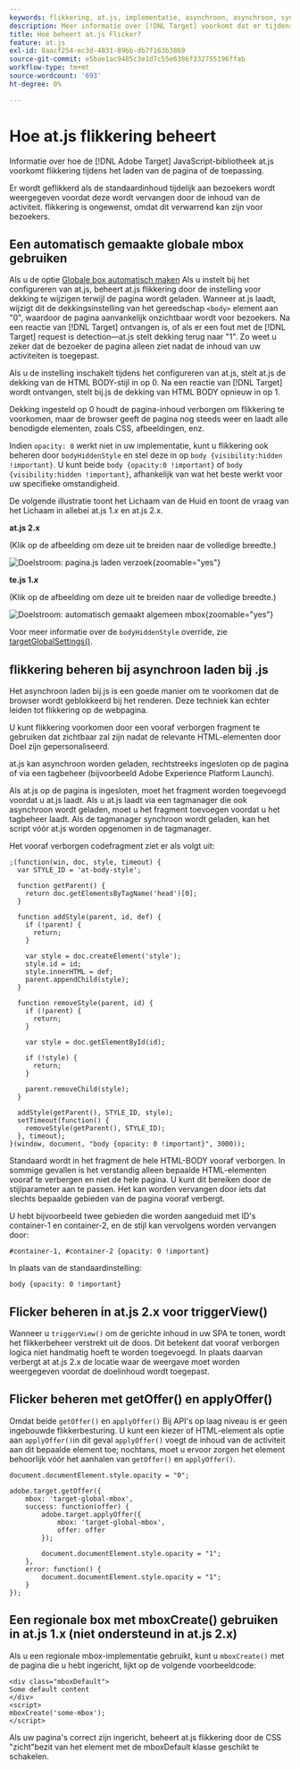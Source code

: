 ```yaml
---
keywords: flikkering, at.js, implementatie, asynchroon, asynchroon, synchroon, synchroon, $8
description: Meer informatie over [!DNL Target] voorkomt dat er tijdens het laden van de pagina of de app flikkering optreedt (standaardinhoud wordt tijdelijk weergegeven voordat deze wordt vervangen door activiteit-inhoud).
title: Hoe beheert at.js Flicker?
feature: at.js
exl-id: 8aacf254-ec3d-4831-89bb-db7f163b3869
source-git-commit: e5bae1ac9485c3e1d7c55e6386f332755196ffab
workflow-type: tm+mt
source-wordcount: '693'
ht-degree: 0%

---
```


# Hoe at.js flikkering beheert

Informatie over hoe de [!DNL Adobe Target] JavaScript-bibliotheek at.js voorkomt flikkering tijdens het laden van de pagina of de toepassing.

Er wordt geflikkerd als de standaardinhoud tijdelijk aan bezoekers wordt weergegeven voordat deze wordt vervangen door de inhoud van de activiteit. flikkering is ongewenst, omdat dit verwarrend kan zijn voor bezoekers.

## Een automatisch gemaakte globale mbox gebruiken

Als u de optie [Globale box automatisch maken](/help/dev/implement/client-side/atjs/global-mbox/customize-global-mbox.md) Als u instelt bij het configureren van at.js, beheert at.js flikkering door de instelling voor dekking te wijzigen terwijl de pagina wordt geladen. Wanneer at.js laadt, wijzigt dit de dekkingsinstelling van het gereedschap `<body>` element aan &quot;0&quot;, waardoor de pagina aanvankelijk onzichtbaar wordt voor bezoekers. Na een reactie van [!DNL Target] ontvangen is, of als er een fout met de [!DNL Target] request is detection—at.js stelt dekking terug naar &quot;1&quot;. Zo weet u zeker dat de bezoeker de pagina alleen ziet nadat de inhoud van uw activiteiten is toegepast.

Als u de instelling inschakelt tijdens het configureren van at.js, stelt at.js de dekking van de HTML BODY-stijl in op 0. Na een reactie van [!DNL Target] wordt ontvangen, stelt bij.js de dekking van HTML BODY opnieuw in op 1.

Dekking ingesteld op 0 houdt de pagina-inhoud verborgen om flikkering te voorkomen, maar de browser geeft de pagina nog steeds weer en laadt alle benodigde elementen, zoals CSS, afbeeldingen, enz.

Indien `opacity: 0` werkt niet in uw implementatie, kunt u flikkering ook beheren door `bodyHiddenStyle` en stel deze in op `body {visibility:hidden !important}`. U kunt beide `body {opacity:0 !important}` of `body {visibility:hidden !important}`, afhankelijk van wat het beste werkt voor uw specifieke omstandigheid.

De volgende illustratie toont het Lichaam van de Huid en toont de vraag van het Lichaam in allebei at.js 1.*x* en at.js 2.x.

**at.js 2.x**

(Klik op de afbeelding om deze uit te breiden naar de volledige breedte.)

![Doelstroom: pagina.js laden verzoek](/help/dev/implement/client-side/assets/atjs-20-flow-page-load-request.png "Doelstroom: pagina.js laden verzoek"){zoomable=&quot;yes&quot;}

**te.js 1.*x***

(Klik op de afbeelding om deze uit te breiden naar de volledige breedte.)

![Doelstroom: automatisch gemaakt algemeen mbox](/help/dev/implement/client-side/atjs/how-atjs-works/assets/target-flow2.png "doelstroom: automatisch gemaakt algemeen mbox"){zoomable=&quot;yes&quot;}

Voor meer informatie over de `bodyHiddenStyle` override, zie [targetGlobalSettings()](/help/dev/implement/client-side/atjs/atjs-functions/targetglobalsettings.md).

## flikkering beheren bij asynchroon laden bij .js

Het asynchroon laden bij.js is een goede manier om te voorkomen dat de browser wordt geblokkeerd bij het renderen. Deze techniek kan echter leiden tot flikkering op de webpagina.

U kunt flikkering voorkomen door een vooraf verborgen fragment te gebruiken dat zichtbaar zal zijn nadat de relevante HTML-elementen door Doel zijn gepersonaliseerd.

at.js kan asynchroon worden geladen, rechtstreeks ingesloten op de pagina of via een tagbeheer (bijvoorbeeld Adobe Experience Platform Launch).

Als at.js op de pagina is ingesloten, moet het fragment worden toegevoegd voordat u at.js laadt. Als u at.js laadt via een tagmanager die ook asynchroon wordt geladen, moet u het fragment toevoegen voordat u het tagbeheer laadt. Als de tagmanager synchroon wordt geladen, kan het script vóór at.js worden opgenomen in de tagmanager.

Het vooraf verborgen codefragment ziet er als volgt uit:

```
;(function(win, doc, style, timeout) {
  var STYLE_ID = 'at-body-style';

  function getParent() {
    return doc.getElementsByTagName('head')[0];
  }

  function addStyle(parent, id, def) {
    if (!parent) {
      return;
    }

    var style = doc.createElement('style');
    style.id = id;
    style.innerHTML = def;
    parent.appendChild(style);
  }

  function removeStyle(parent, id) {
    if (!parent) {
      return;
    }

    var style = doc.getElementById(id);

    if (!style) {
      return;
    }

    parent.removeChild(style);
  }

  addStyle(getParent(), STYLE_ID, style);
  setTimeout(function() {
    removeStyle(getParent(), STYLE_ID);
  }, timeout);
}(window, document, "body {opacity: 0 !important}", 3000));
```

Standaard wordt in het fragment de hele HTML-BODY vooraf verborgen. In sommige gevallen is het verstandig alleen bepaalde HTML-elementen vooraf te verbergen en niet de hele pagina. U kunt dit bereiken door de stijlparameter aan te passen. Het kan worden vervangen door iets dat slechts bepaalde gebieden van de pagina vooraf verbergt.

U hebt bijvoorbeeld twee gebieden die worden aangeduid met ID&#39;s container-1 en container-2, en de stijl kan vervolgens worden vervangen door:

```
#container-1, #container-2 {opacity: 0 !important}
```

In plaats van de standaardinstelling:

```
body {opacity: 0 !important}
```

## Flicker beheren in at.js 2.x voor triggerView()

Wanneer u `triggerView()` om de gerichte inhoud in uw SPA te tonen, wordt het flikkerbeheer verstrekt uit de doos. Dit betekent dat vooraf verborgen logica niet handmatig hoeft te worden toegevoegd. In plaats daarvan verbergt at at.js 2.x de locatie waar de weergave moet worden weergegeven voordat de doelinhoud wordt toegepast.

## Flicker beheren met getOffer() en applyOffer()

Omdat beide `getOffer()` en `applyOffer()` Bij API&#39;s op laag niveau is er geen ingebouwde flikkerbesturing. U kunt een kiezer of HTML-element als optie aan `applyOffer()`in dit geval `applyOffer()` voegt de inhoud van de activiteit aan dit bepaalde element toe; nochtans, moet u ervoor zorgen het element behoorlijk vóór het aanhalen van `getOffer()` en `applyOffer()`.

```
document.documentElement.style.opacity = "0";
 
adobe.target.getOffer({
    mbox: 'target-global-mbox',
    success: function(offer) {
        adobe.target.applyOffer({
            mbox: 'target-global-mbox',
            offer: offer
        });
 
        document.documentElement.style.opacity = "1";
    },
    error: function() {
        document.documentElement.style.opacity = "1";        
    }
});
```

## Een regionale box met mboxCreate() gebruiken in at.js 1.x (niet ondersteund in at.js 2.x)

Als u een regionale mbox-implementatie gebruikt, kunt u `mboxCreate()` met de pagina die u hebt ingericht, lijkt op de volgende voorbeeldcode:

```
<div class="mboxDefault">
Some default content
</div>
<script>
mboxCreate('some-mbox');
</script>
```

Als uw pagina&#39;s correct zijn ingericht, beheert at.js flikkering door de CSS &quot;zicht&quot;bezit van het element met de mboxDefault klasse geschikt te schakelen.
